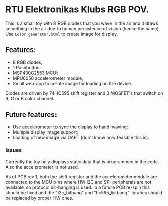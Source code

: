 # RTU Elektronikas Klubs RGB POV.
 
This is a small toy with 8 RGB diodes that you wave in the air and it draws
something in the air due to human persistence of vision (hence the name).
Use `Color generator.html` to create image for display.
 
## Features:
* 8 RGB diodes;
* 1 Pushbutton;
* MSP430G2553 MCU;
* MPU6050 accelerometer module;
* Small web-app to create image for loading on the device.

Diodes are driven by 74HC595 shift register and 3 MOSFET's that switch on R, G
or B color channel.

## Future features:
* Use accelerometer to sync the display to hand-waving;
* Multiple display image support;
* Loading of new image via UART (don't know how feasible this is).

### Issues
Currently the toy only displays static data that is programmed in the code.
Also the accelerometer is not used.

As of PCB rev 1, both the shift register and the accelerometer module are
connected to the MCU pins where HW I2C and SPI peripherals are not available, so
protocol bit-banging is used.
In a future PCB re-spin this should be fixed and the "i2c_bitbang" and
"hc595_bitbang" libraries should be replaced by proper HW ones.

